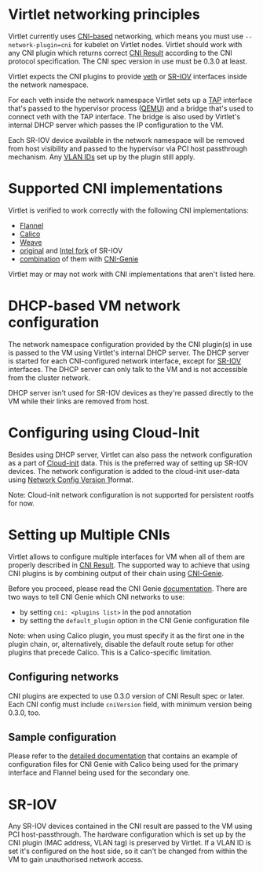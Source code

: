 # Virtlet networking principles

Virtlet currently uses [CNI-based](https://github.com/containernetworking/cni)
networking, which means you must use `--network-plugin=cni` for kubelet on
Virtlet nodes.  Virtlet should work with any CNI plugin which returns correct
[CNI Result](https://github.com/containernetworking/cni/blob/spec-v0.3.1/SPEC.md#result)
according to the CNI protocol specification.  The CNI spec version in use must
be 0.3.0 at least.

Virtlet expects the CNI plugins to provide
[veth](http://man7.org/linux/man-pages/man4/veth.4.html) or
[SR-IOV](https://en.wikipedia.org/wiki/Single-root_input/output_virtualization)
interfaces inside the network namespace.

For each veth inside the network namespace Virtlet sets up
a [TAP](https://en.wikipedia.org/wiki/TUN/TAP) interface that's passed to the
hypervisor process ([QEMU](https://www.qemu.org)) and a bridge that's used to
connect veth with the TAP interface.  The bridge is also used by Virtlet's
internal DHCP server which passes the IP configuration to the VM.

Each SR-IOV device available in the network namespace will be removed from host
visibility and passed to the hypervisor via PCI host passthrough mechanism.
Any [VLAN IDs](https://en.wikipedia.org/wiki/Virtual_LAN) set up by the plugin
still apply.

# Supported CNI implementations

Virtlet is verified to work correctly with the following CNI implementations:

* [Flannel](https://github.com/coreos/flannel)
* [Calico](https://github.com/projectcalico/cni-plugin)
* [Weave](https://github.com/weaveworks/weave)
* [original](https://github.com/hustcat/sriov-cni) and [Intel fork](https://github.com/intel/sriov-cni) of SR-IOV
* [combination](#multi-cni) of them with [CNI-Genie](https://github.com/Huawei-PaaS/CNI-Genie)

Virtlet may or may not work with CNI implementations that aren't listed here.

# DHCP-based VM network configuration

The network namespace configuration provided by the CNI plugin(s) in use is
passed to the VM using Virtlet's internal DHCP server.  The DHCP server is
started for each CNI-configured network interface, except for [SR-IOV](#sr-iov)
interfaces.  The DHCP server can only talk to the VM and is not accessible
from the cluster network.

DHCP server isn't used for SR-IOV devices as they're passed directly to the VM
while their links are removed from host.

# Configuring using Cloud-Init

Besides using DHCP server, Virtlet can also pass the network configuration as
a part of [Cloud-init](./cloud-init.md) data.  This is the preferred way of
setting up SR-IOV devices.  The network configuration is added to the
cloud-init user-data using
[Network Config Version 1](https://cloudinit.readthedocs.io/en/latest/topics/network-config-format-v1.html)format.

Note: Cloud-init network configuration is not supported for persistent rootfs
for now.

# <a name="multi-cni"></a> Setting up Multiple CNIs

Virtlet allows to configure multiple interfaces for VM when all of them are
properly described in
[CNI Result](https://github.com/containernetworking/cni/blob/spec-v0.3.1/SPEC.md#result).
The supported way to achieve that using CNI plugins is by combining
output of their chain using [CNI-Genie](https://github.com/Huawei-PaaS/CNI-Genie).

Before you proceed, please read the CNI Genie [documentation](https://github.com/Huawei-PaaS/CNI-Genie/blob/master/docs/CNIGenieFeatureSet.md).
There are two ways to tell CNI Genie which CNI networks to use:

* by setting `cni: <plugins list>` in the pod annotation
* by setting the `default_plugin` option in the CNI Genie configuration file

Note: when using Calico plugin, you must specify it as the first one in the
plugin chain, or, alternatively, disable the default route setup for other
plugins that precede Calico.  This is a Calico-specific limitation.

## Configuring networks

CNI plugins are expected to use 0.3.0 version of CNI Result spec or later.
Each CNI config must include `cniVersion` field, with minimum version being
0.3.0, too.

## Sample configuration

Please refer to the [detailed documentation](https://github.com/Mirantis/virtlet/blob/master/docs/multiple-interfaces.md#example-files)
that contains an example of configuration files for CNI Genie with Calico being used for
the primary interface and Flannel being used for the secondary one.

# SR-IOV

Any SR-IOV devices contained in the CNI result are passed to the VM using PCI
host-passthrough.  The hardware configuration which is set up by the CNI plugin
(MAC address, VLAN tag) is preserved by Virtlet.  If a VLAN ID is set it's
configured on the host side, so it can't be changed from within the VM to gain
unauthorised network access.
